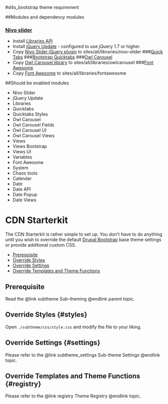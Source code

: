 #d4s_bootstrap theme requirement

##Modules and dependency modules
### [Nivo slider](https://www.drupal.org/project/nivo_slider)
- Install [Libraries API](https://www.drupal.org/project/libraries)
- Install [jQuery Update](https://www.drupal.org/project/jquery_update) - configured to use jQuery 1.7 or higher.
- Copy [Nivo Slider jQuery plugin](https://github.com/gilbitron/Nivo-Slider) to sites/all/libraries/nivo-slider
###[Quick Tabs](https://www.drupal.org/project/quicktabs)
###[Bootstrap Quicktabs](https://www.drupal.org/project/bootstrap_quicktabs)
###[Owl Carousel](https://www.drupal.org/search/site/Owl%20Carousel)
- Copy [Owl Carousel library](http://www.owlcarousel.owlgraphic.com/download/owl.carousel.zip) to sites/all/libraries/owlcarousel
###[Font Awesome](https://www.drupal.org/project/fontawesome)
- Copy [Font Awesome](https://github.com/FortAwesome/Font-Awesome) to sites/all/libraries/fontawesome

##Should be enabled modules
- Nivo Slider
- jQuery Update
- Libraries
- Quicktabs
- Quicktabs Styles
- Owl Carousel
- Owl Carousel Fields
- Owl Carousel UI
- Owl Carousel Views
- Views
- Views Bootstrap
- Views UI
- Variables
- Font Awesome
- System
- Chaos tools
- Calendar
- Date
- Date API
- Date Popup
- Date Views


<!-- @file Instructions on how to sub-theme the Drupal Bootstrap base theme using the CDN Starterkit. -->
<!-- @defgroup subtheme_cdn -->
<!-- @ingroup subtheme -->
# CDN Starterkit

The CDN Starterkit is rather simple to set up. You don't have to do anything
until you wish to override the default [Drupal Bootstrap] base theme settings
or provide additional custom CSS.

- [Prerequisite](#prerequisite)
- [Override Styles](#styles)
- [Override Settings](#settings)
- [Override Templates and Theme Functions](#registry)

## Prerequisite
Read the @link subtheme Sub-theming @endlink parent topic.

## Override Styles {#styles}
Open `./subtheme/css/style.css` and modify the file to your liking.

## Override Settings {#settings}
Please refer to the @link subtheme_settings Sub-theme Settings @endlink topic.

## Override Templates and Theme Functions {#registry}
Please refer to the @link registry Theme Registry @endlink topic.

[Drupal Bootstrap]: https://www.drupal.org/project/bootstrap
[Bootstrap Framework]: http://getbootstrap.com
[jsDelivr CDN]: http://www.jsdelivr.com
